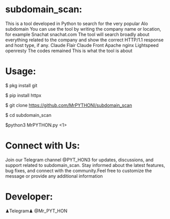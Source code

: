 # subdomain_scan:
This is a tool developed in Python to search for the very popular Alo subdomain You can use the tool by writing the company name or location, for example Snachat snachat.com  The tool will search broadly about everything related to the company and show the correct HTTP/1.1 response and host type, if any. Claude Flair Claude Front Apache nginx Lightspeed openresty The codes remained This is what the tool is about

# Usage:
$ pkg install git

$ pip install httpx

$ git clone https://github.com/MrPYTHONI/subdomain_scan

$ cd subdomain_scan


$python3 MrPYTHON.py <domain> <1>

# Connect with Us:
Join our Telegram channel @PYT_HON3 for updates, discussions, and support related to subdomain_scan. Stay informed about the latest features, bug fixes, and connect with the community.Feel free to customize the message or provide any additional information

# Developer:
♟Telegram♟ 
@Mr_PYT_HON
